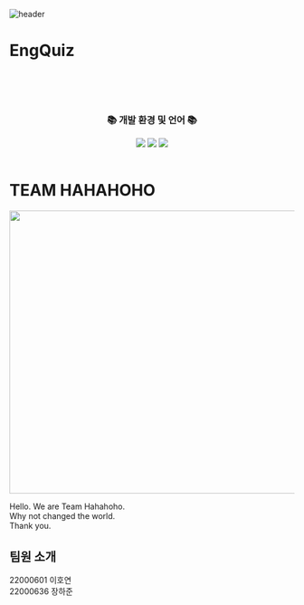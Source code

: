 ![header](https://capsule-render.vercel.app/api?type=waving&color=auto&height=300&section=header&text=HAHO%20VOCA&fontSize=90&animation=fadeIn)

# EngQuiz

<br>
<br>
<br>

<div align=center>
	<h3>📚 개발 환경 및 언어 📚</h3>
</div>
<div align="center">
 <div align="center">
	<img src="https://img.shields.io/badge/C-A8B9CC?style=flat&logo=C&logoColor=white" />
	<img src="https://img.shields.io/badge/HTML5-E34F26?style=flat&logo=HTML5&logoColor=white" />
	<img src="https://img.shields.io/badge/Linux-FCC624?style=flat&logo=Linux&logoColor=white" />
</div>

<br>

<div align=left>

# TEAM HAHAHOHO
<p align="center">
  <img src="https://user-images.githubusercontent.com/130718216/236641544-3fb53ac9-4206-44ff-9655-7cf77c65d9e3.jpg" width="750" height="500">
</p>
Hello. We are Team Hahahoho.<br>
Why not changed the world.<br>
Thank you.<br>


## 팀원 소개
22000601 이호연<br>
22000636 장하준<br>

</div>
